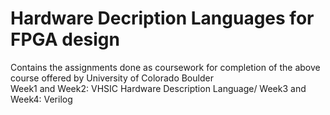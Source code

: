 # Hardware Decription Languages for FPGA design
Contains the assignments done as coursework for completion of the above course offered by University of Colorado Boulder  
Week1 and Week2: VHSIC Hardware Description Language/
Week3 and Week4: Verilog
